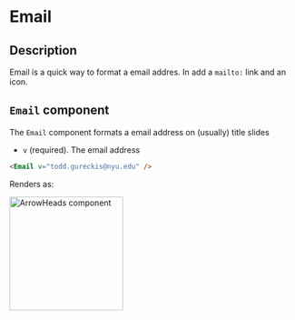 # Email

## Description

Email is a quick way to format a email addres. In add a `mailto:` link and an icon.

## `Email` component

The `Email` component formats a email address on (usually) title slides

- `v` (required). The email address

```md
<Email v="todd.gureckis@nyu.edu" />
```

Renders as:

<img src="/screenshots/email.png" alt="ArrowHeads component" width="200px" />
